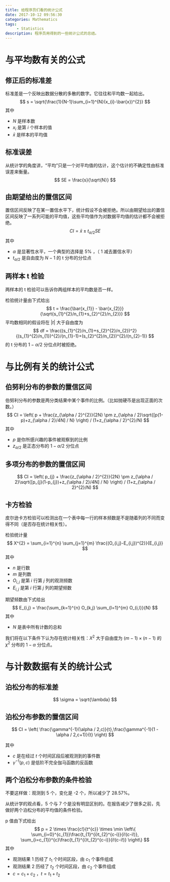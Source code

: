 ```yaml
---
title: 给程序员们看的统计公式
date: 2017-10-12 09:56:30
categories: Mathematics
tags: 
     - Statistics
description: 程序员用得到的一些统计公式的总结。
---
```


# 与平均数有关的公式

## 修正后的标准差

标准差是一个反映出数据分散的多散的数字。它往往和平均数一起给出。
$$
s = \sqrt{\frac{1}{N-1}\sum_{i=1}^{N}(x_{i}-\bar{x})^{2}}
$$
其中

- $N$ 是样本数
- $x_{i}$ 是第 $i$ 个样本的值
- $\bar{x}$ 是样本的平均值

## 标准误差

从统计学的角度讲，“平均”只是一个对平均值的估计，这个估计的不确定性由标准误差来衡量。
$$
SE = \frac{s}{\sqrt{N}}
$$

## 由期望给出的置信区间

置信区间反映了在某一置信水平下，统计假设不会被拒绝。所以由期望给出的置信区间反映了一系列可能的平均值，这些平均值作为对数据平均值的估计都不会被拒绝。
$$
CI = \bar{x} \pm t_{\alpha/2} SE
$$
其中

- $\alpha$ 是显著性水平，一个典型的选择是 5% ，（ 1 减去置信水平）
- $t_{\alpha/2}$ 是自由度为 $N-1$ 的 t 分布的分位点

## 两样本 t 检验

两样本的 t 检验可以告诉你两组样本的平均数是否一样。

检验统计量由下式给出
$$
t = \frac{\bar{x_{1}} - \bar{x_{2}}}{\sqrt{s_{1}^{2}/n_{1}+s_{2}^{2}/n_{2}}}
$$
平均数相同的假设将在 $\lvert t \rvert$ 大于自由度为
$$
df = \frac{(s_{1}^{2}/n_{1}+s_{2}^{2}/n_{2})^2}{(s_{1}^{2}/n_{1})^{2}/(n_{1}-1)+(s_{2}^{2}/n_{2})^{2}/(n_{2}-1)}
$$
的 t 分布的 $1-\alpha /2$ 分位点时被拒绝。

# 与比例有关的统计公式

## 伯努利分布的参数的置信区间

伯努利分布的参数是两分类结果中某个事件的比例。（比如抛硬币是出现正面的次数。）
$$
CI = \left( p + \frac{z_{\alpha / 2}^{2}}{2N} \pm z_{\alpha / 2}\sqrt{[p(1-p)+z_{\alpha / 2}/4N] / N} \right) / (1+z_{\alpha / 2}^{2}/N)
$$
其中

- $p$ 是你所感兴趣的事件被观察到的比例
- $z_{\alpha / 2}$ 是正态分布的 $1-\alpha / 2$ 分位点

## 多项分布的参数的置信区间

$$
CI = \left( p_{j} + \frac{z_{\alpha / 2}^{2}}{2N} \pm z_{\alpha / 2}\sqrt{[p_{j}(1-p_{j})+z_{\alpha / 2}/4N] / N} \right) / (1+z_{\alpha / 2}^{2}/N)
$$

## 卡方检验

皮尔逊卡方检验可以检测出在一个表中每一行的样本频数是不是随着列的不同而变得不同（是否存在统计相关性）。

检验统计量
$$
X^{2} = \sum_{i=1}^{n} \sum_{j=1}^{m} \frac{(O_{i,j}-E_{i,j})^{2}}{E_{i,j}}
$$
其中

- $n$ 是行数
- $m$ 是列数
- $O_{i,j}$ 是第 $i$ 行第 $j$ 列的观测频数
- $E_{i,j}$ 是第 $i$ 行第 $j$ 列的期望频数

期望频数由下式给出
$$
E_{i,j} = \frac{\sum_{k=1}^{n} O_{k,j} \sum_{l=1}^{m} O_{i,l}}{N}
$$
其中

- $N$ 是表中所有计数的总和

我们将在以下条件下认为存在统计相关性：$X^{2}$ 大于自由度为 $(m-1) \times (n-1)$ 的 $\chi^{2}$ 分布的 $1-\alpha$ 分位点。

# 与计数数据有关的统计公式

## 泊松分布的标准差

$$
\sigma = \sqrt{\lambda}
$$

## 泊松分布参数的置信区间

$$
CI = \left( \frac{\gamma^{-1}(\alpha / 2,c)}{t},\frac{\gamma^{-1}(1 - \alpha / 2,c+1)}{t} \right)
$$

其中

- $c$ 是在经过 $t$ 个时间区段后被观测到的事件数
- $\gamma^{-1}(p, c)$ 是低阶不完全伽马函数的反函数

## 两个泊松分布参数的条件检验

不要这样做：观测到 5 个，变化是 -2 个，所以减少了 28.57%。

从统计学的观点看，5 个与 7 个是没有明显区别的。在报告减少了很多之前，先做好两个泊松分布的平均值的条件检验。

p 值由下式给出
$$
p = 2 \times \frac{c!}{t^{c}} \times \min \left\{ \sum_{i=0}^{c_{1}}\frac{t_{1}^{i}t_{2}^{c-i}}{i!(c-i!)}, \sum_{i=c_{1}}^{c}\frac{t_{1}^{i}t_{2}^{c-i}}{i!(c-i!)} \right\}
$$
其中

- 观测结果 1 历经了 $t_{1}$ 个时间区段，由 $c_{1}$ 个事件组成
- 观测结果 2 历经了 $t_{2}$ 个时间区段，由 $c_{2}$ 个事件组成
- $c = c_{1} + c_{2}$ ，$t = t_{1}+t_{2}$ 


